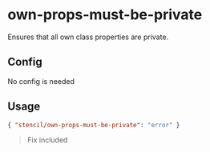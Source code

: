 # own-props-must-be-private

Ensures that all own class properties are private.

## Config

No config is needed

## Usage

```json
{ "stencil/own-props-must-be-private": "error" }
```

> Fix included
